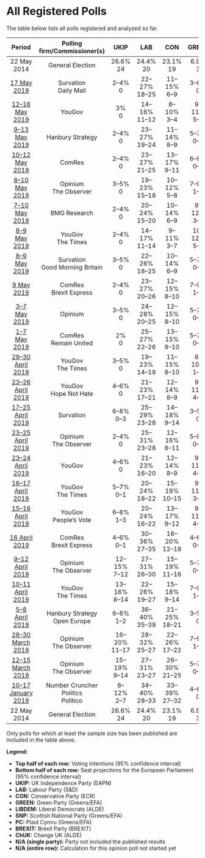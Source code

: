 # All Registered Polls

The table below lists all polls registered and analyzed so far.

| Period     | Polling firm/Commissioner(s) | UKIP | LAB | CON | GREEN | LIBDEM | SNP | PC | BREXIT | ChUK |
|:----------:|:----------------------------:|:--:|:--:|:--:|:--:|:--:|:--:|:--:|:--:|:--:|
| 22 May 2014 | General Election | 26.6% <br> 24 | 24.4% <br> 20 | 23.1% <br> 19 | 6.9% <br> 3 | 6.6% <br> 1 | 2.4% <br> 2 | 0.7% <br> 1 | 0.0% <br> 0 | 0.0% <br> 0 |
| [17 May 2019](2019-05-17-Survation.html) | Survation <br> Daily Mail | 2–4% <br> 0 | 22–27% <br> 18–25 | 11–15% <br> 6–9 | 3–6% <br> 0 | 11–15% <br> 5–9 | 3–6% <br> 2–5 | 1–2% <br> 0–2 | 28–34% <br> 25–32 | 2–4% <br> 0 |
| [12–16 May 2019](2019-05-16-YouGov.html) | YouGov | 3% <br> 0 | 14–16% <br> 11–12 | 8–10% <br> 3–4 | 9–11% <br> 5–7 | 15–17% <br> 11–12 | N/A <br> N/A | N/A <br> N/A | 34–36% <br> 33–35 | 5–6% <br> 0–1 |
| [9–13 May 2019](2019-05-13-HanburyStrategy.html) | Hanbury Strategy | 2–4% <br> 0 | 23–27% <br> 19–24 | 11–14% <br> 8–9 | 5–7% <br> 0–1 | 12–15% <br> 9–10 | 3–5% <br> 3–4 | 0–1% <br> 0 | 28–32% <br> 25–29 | 5–7% <br> 0–1 |
| [10–12 May 2019](2019-05-12-ComRes.html) | ComRes | 2–4% <br> 0 | 23–27% <br> 21–25 | 13–17% <br> 9–11 | 6–8% <br> 0–3 | 12–15% <br> 8–10 | 2–4% <br> 2–3 | 0–1% <br> 0 | 25–29% <br> 21–27 | 5–7% <br> 0–2 |
| [8–10 May 2019](2019-05-10-Opinium.html) | Opinium <br> The Observer | 3–5% <br> 0 | 19–23% <br> 15–18 | 10–12% <br> 5–8 | 7–9% <br> 1–3 | 11–13% <br> 5–9 | 3–5% <br> 3–4 | 1–2% <br> 1 | 32–36% <br> 30–34 | 2–4% <br> 0 |
| [7–10 May 2019](2019-05-10-BMGResearch.html) | BMG Research | 2–4% <br> 0 | 20–24% <br> 15–20 | 10–14% <br> 6–9 | 9–12% <br> 3–7 | 17–21% <br> 11–16 | 2–4% <br> 2–4 | 1–2% <br> 0–2 | 24–28% <br> 20–25 | 2–4% <br> 0 |
| [8–9 May 2019](2019-05-09-YouGov.html) | YouGov <br> The Times | 2–4% <br> 0 | 14–17% <br> 11–14 | 9–11% <br> 3–7 | 10–12% <br> 5–7 | 13–16% <br> 9–12 | 2–4% <br> 2–3 | 1–2% <br> 1 | 32–36% <br> 30–34 | 4–6% <br> 0–1 |
| [8–9 May 2019](2019-05-09-Survation.html) | Survation <br> Good Morning Britain | 3–5% <br> 0 | 22–26% <br> 18–25 | 10–14% <br> 6–9 | 5–7% <br> 0–2 | 9–13% <br> 4–9 | 3–5% <br> 3–4 | 1–2% <br> 0–2 | 28–33% <br> 26–32 | 3–5% <br> 0 |
| [9 May 2019](2019-05-09-ComRes.html) | ComRes <br> Brexit Express | 2–4% <br> 0 | 23–27% <br> 20–26 | 12–15% <br> 8–10 | 7–9% <br> 1–4 | 13–16% <br> 9–10 | 2–4% <br> 2–3 | 0–1% <br> 0 | 25–29% <br> 21–27 | 5–7% <br> 0–2 |
| [3–7 May 2019](2019-05-07-Opinium.html) | Opinium | 3–5% <br> 0 | 24–28% <br> 20–25 | 12–15% <br> 8–10 | 5–7% <br> 0–1 | 11–13% <br> 5–9 | 4–6% <br> 3–5 | 1–3% <br> 2 | 27–31% <br> 23–28 | 1–3% <br> 0 |
| [1–7 May 2019](2019-05-07-ComRes.html) | ComRes <br> Remain United | 2% <br> 0 | 25–27% <br> 22–26 | 13–15% <br> 9–10 | 5–7% <br> 0–1 | 10–12% <br> 4–8 | 3–4% <br> 2–3 | 1% <br> 1 | 27–29% <br> 22–28 | 7–9% <br> 2–3 |
| [29–30 April 2019](2019-04-30-YouGov.html) | YouGov <br> The Times | 3–5% <br> 0 | 19–23% <br> 14–19 | 11–15% <br> 8–10 | 8–10% <br> 1–6 | 9–11% <br> 2–8 | 2–4% <br> 2–4 | 1% <br> 0–2 | 28–32% <br> 24–32 | 8–10% <br> 2–6 |
| [23–26 April 2019](2019-04-26-YouGov.html) | YouGov <br> Hope Not Hate | 4–6% <br> 0 | 21–23% <br> 17–21 | 12–14% <br> 8–9 | 9–11% <br> 4–7 | 6–8% <br> 1–2 | 3–4% <br> 3–4 | 1% <br> 1–2 | 27–29% <br> 23–30 | 9–11% <br> 4–8 |
| [17–25 April 2019](2019-04-25-Survation.html) | Survation | 6–8% <br> 0–3 | 25–29% <br> 23–28 | 14–18% <br> 9–14 | 3–5% <br> 0 | 7–9% <br> 2–4 | 2–4% <br> 2–3 | 1–2% <br> 1–2 | 25–29% <br> 22–27 | 3–5% <br> 0 |
| [23–25 April 2019](2019-04-25-Opinium.html) | Opinium <br> The Observer | 2–4% <br> 0 | 25–31% <br> 23–28 | 12–16% <br> 8–11 | 5–8% <br> 0–3 | 6–9% <br> 1–4 | 4–6% <br> 3–5 | 1–2% <br> 0–2 | 25–31% <br> 22–28 | 6–9% <br> 0–3 |
| [23–24 April 2019](2019-04-24-YouGov.html) | YouGov | 4–6% <br> 0 | 21–23% <br> 16–20 | 12–14% <br> 8–9 | 9–11% <br> 4–7 | 6–8% <br> 1–2 | 3–4% <br> 3–4 | 1% <br> 1–2 | 27–29% <br> 23–29 | 9–11% <br> 4–8 |
| [16–17 April 2019](2019-04-17-YouGov.html) | YouGov <br> The Times | 5–7% <br> 0–1 | 20–24% <br> 18–22 | 15–19% <br> 10–15 | 9–11% <br> 3–7 | 8–10% <br> 2–6 | 3–5% <br> 3–4 | 1–2% <br> 1–2 | 21–25% <br> 18–22 | 7–9% <br> 2–5 |
| [15–16 April 2019](2019-04-16-YouGov.html) | YouGov <br> People’s Vote | 6–8% <br> 1–3 | 20–24% <br> 16–22 | 13–17% <br> 9–12 | 9–11% <br> 4–7 | 8–10% <br> 2–7 | 2–4% <br> 2–4 | 1–2% <br> 1–2 | 25–29% <br> 21–29 | 5–7% <br> 0–2 |
| [16 April 2019](2019-04-16-ComRes.html) | ComRes <br> Brexit Express | 4–6% <br> 0–1 | 30–36% <br> 27–35 | 16–20% <br> 12–18 | 4–6% <br> 0–1 | 7–11% <br> 2–5 | 3–5% <br> 3–4 | 0–1% <br> 0–1 | 15–19% <br> 10–18 | 7–11% <br> 2–7 |
| [9–12 April 2019](2019-04-12-Opinium.html) | Opinium <br> The Observer | 12–15% <br> 7–12 | 27–31% <br> 26–30 | 15–19% <br> 11–16 | 5–7% <br> 0–2 | 9–11% <br> 4–6 | 5–7% <br> 4–5 | 1–2% <br> 1–2 | 11–14% <br> 7–11 | 3–5% <br> 0 |
| [10–11 April 2019](2019-04-11-YouGov.html) | YouGov <br> The Times | 13–16% <br> 8–14 | 22–26% <br> 19–27 | 15–18% <br> 9–14 | 7–9% <br> 1–6 | 7–9% <br> 2–5 | 4–6% <br> 4–5 | 1–2% <br> 1–2 | 14–17% <br> 8–15 | 6–8% <br> 0–4 |
| [5–8 April 2019](2019-04-08-HanburyStrategy.html) | Hanbury Strategy <br> Open Europe | 6–8% <br> 1–2 | 36–40% <br> 35–39 | 21–25% <br> 18–21 | 3–5% <br> 0 | 7–9% <br> 2–3 | 3–5% <br> 2–3 | 0–1% <br> 0 | 9–12% <br> 6–7 | 3–5% <br> 0 |
| [28–30 March 2019](2019-03-30-Opinium.html) | Opinium <br> The Observer | 16–20% <br> 11–17 | 28–32% <br> 25–27 | 22–26% <br> 17–22 | 7–9% <br> 1–4 | 9–11% <br> 2–6 | 3–5% <br> 3 | 1–2% <br> 0–1 | N/A <br> N/A | N/A <br> N/A |
| [12–15 March 2019](2019-03-15-Opinium.html) | Opinium <br> The Observer | 15–19% <br> 9–14 | 27–31% <br> 23–27 | 26–30% <br> 21–25 | 5–7% <br> 0–1 | 10–12% <br> 3–8 | 3–5% <br> 3 | 1–2% <br> 0–1 | N/A <br> N/A | N/A <br> N/A |
| [10–17 January 2019](2019-01-17-NumberCruncherPolitics.html) | Number Cruncher Politics <br> Politico | 8–12% <br> 2–7 | 34–40% <br> 28–33 | 33–39% <br> 27–32 | 4–6% <br> 0 | 6–10% <br> 1–2 | 2–4% <br> 1–3 | 1–2% <br> 0–1 | N/A <br> N/A | N/A <br> N/A |
| 22 May 2014 | General Election | 26.6% <br> 24 | 24.4% <br> 20 | 23.1% <br> 19 | 6.9% <br> 3 | 6.6% <br> 1 | 2.4% <br> 2 | 0.7% <br> 1 | 0.0% <br> 0 | 0.0% <br> 0 |

Only polls for which at least the sample size has been published are included in the table above.

**Legend:**
+ **Top half of each row:** Voting intentions (95% confidence interval)
+ **Bottom half of each row:** Seat projections for the European Parliament (95% confidence interval)
+ **UKIP:** UK Independence Party (EAPN)
+ **LAB:** Labour Party (S&D)
+ **CON:** Conservative Party (ECR)
+ **GREEN:** Green Party (Greens/EFA)
+ **LIBDEM:** Liberal Democrats (ALDE)
+ **SNP:** Scottish National Party (Greens/EFA)
+ **PC:** Plaid Cymru (Greens/EFA)
+ **BREXIT:** Brexit Party (BREXIT)
+ **ChUK:** Change UK (ALDE)
+ **N/A (single party):** Party not included the published results
+ **N/A (entire row):** Calculation for this opinion poll not started yet

